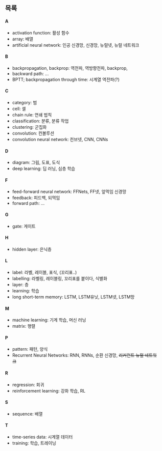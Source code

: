 ## 목록


#### A
* activation function: 활성 함수
* array: 배열
* artificial neural network: 인공 신경망, 신경망, 뉴럴넷, 뉴럴 네트워크

#### B
* backpropagation, backprop: 역전파, 역방향전파, backprop,
* backward path: ...
* BPTT; backpropagation through time: 시계열 역전파(?)

#### C
* category: 범
* cell: 셀
* chain rule: 연쇄 법칙
* classification: 분류, 분류 작업
* clustering: 군집화
* convolution: 컨볼루션
* convolution neural network: 컨브넷, CNN, CNNs

#### D
* diagram: 그림, 도표, 도식
* deep learning: 딥 러닝, 심층 학습

#### F
* feed-forward neural network: FFNets, FF넷, 앞먹임 신경망
* feedback: 피드백, 되먹임
* forward path: ...

#### G
* gate: 게이트

#### H
* hidden layer: 은닉층

#### L
* label: 라벨, 레이블, 표식, (꼬리표..)
* labelling: 라벨링, 레이블링, 꼬리표를 붙이다, 식별화
* layer: 층
* learning: 학습
* long short-term memory: LSTM, LSTM유닛, LSTM넷, LSTM망

#### M
* machine learning: 기계 학습, 머신 러닝
* matrix: 행렬

#### P
* pattern: 패턴, 양식
* Recurrent Neural Networks: RNN, RNNs, 순환 신경망, ~~리커런트 뉴럴 네트워크~~

#### R
* regression: 회귀
* reinforcement learning: 강화 학습, RL

#### S
* sequence: 배열

#### T
* time-series data: 시계열 데이터
* training: 학습, 트레이닝
